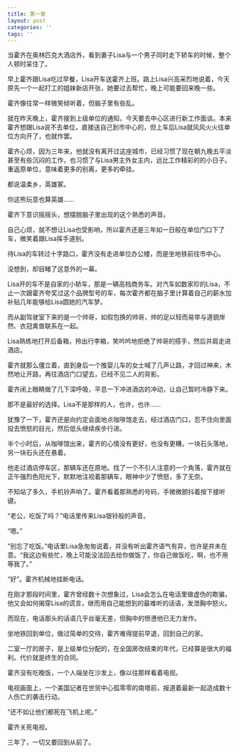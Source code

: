 ```yaml
---
title: 第一章
layout: post
categories: ''
tags: ''
---
```

当霍齐在奥林匹克大酒店外，看到妻子Lisa与一个男子同时走下轿车的时候，整个人顿时呆住了。

早上霍齐跟Lisa吃过早餐，Lisa开车送霍齐上班。路上Lisa兴高采烈地说着，今天原先一个一起打工的姐妹新店开张，她要过去帮忙，晚上可能要回来晚一些。

霍齐像往常一样微笑倾听着，但脑子里有些乱。

 就在昨天晚上，霍齐接到上级单位的通知，今天要去中心区进行新工作面谈。本来霍齐想跟Lisa说不去单位，直接送自己到市中心的，但上车后Lisa就风风火火往单位方向开了，也就作罢。

霍齐心烦，因为三年来，他就没有离开过这座城市，已经习惯了现在朝九晚五平淡甚至有些沉闷的工作，也习惯了与Lisa男主外女主内，远比工作精彩的的小日子。重返原单位，意味着更多的别离，更多的牵挂。

都说温柔乡，英雄冢。

你这熊玩意也算英雄……

霍齐下意识摇摇头，想摆脱脑子里出现的这个熟悉的声音。

自己心烦，就不想让Lisa也受影响，所以霍齐还是三年如一日般在单位门口下了车，微笑着跟Lisa挥手道别。

待Lisa的车转过十字路口，霍齐没有走进单位办公楼，而是坐地铁前往市中心。

没想到，却目睹了这意外的一幕。

Lisa开的车不是自家的小轿车，那是一辆高档商务车。对汽车如数家珍的Lisa，不止一次跟霍齐夸奖过这个品牌型号的车，每次霍齐都在脑子里计算着自己的薪水加补贴几年能够给Lisa圆她的汽车梦。

而从副驾驶室下来的是一个帅哥，如假包换的帅哥，帅的足以轻而易举与道貌岸然、衣冠禽兽联系在一起。

Lisa熟练地打开后备箱，拎出行李箱，笑吟吟地拒绝了帅哥的搭手，然后并肩走进酒店。

霍齐就那么僵立着，直到身后一个推婴儿车的女士喊了几声让路，才回过神来，木然地让开路，再往酒店门口望去，已经不见二人的背影。

霍齐闭上眼睛做了几下深呼吸，平息一下冲进酒店的冲动，让自己暂时冷静下来。

那不是最好的选择。Lisa不是那样的人，也许，也许……

犹豫了一下，霍齐还是向约定会面地点咖啡馆走去，经过酒店门口，忍不住向里面投去愤怒的目光，然后低头继续疾步行进。

半个小时后，从咖啡馆出来，霍齐的心情没有更好，也没有更糟，一块石头落地，另一块石头还在悬着。

他走过酒店停车区，那辆车还在原地。找了一个不引人注意的一个角落，霍齐就在正午强烈色阳光下，默默地注视着那辆车，眼神中少了愤怒，多了无奈。

不知站了多久，手机铃声响了。霍齐看着那熟悉的号码，手微微颤抖着按下接听键。

“老公，吃饭了吗？”电话里传来Lisa银铃般的声音。

“嗯。”

“别忘了吃饭。”电话里Lisa急匆匆说着，并没有听出霍齐语气有异，也许是并未在意。“我这边有些忙，晚上可能没法回去给你做饭了，你自己做饭吃，啊，也不用等我了。”

“好”。霍齐机械地挂断电话。

在刚才那段时间里，霍齐曾经数十次想象过，Lisa会怎么在电话里做虚伪的欺骗，他又会如何揭穿Lisa的谎言，继而用自己能想到的最难听的话语，发泄胸中怒火。

而现在，电话那头的话语几乎丝毫无差，但胸中的愤懑他已无力发作。

坐地铁回到单位，做过简单的交待，霍齐难得提前早退，回到自己的家。

二室一厅的房子，是上级单位分配的，在全国房改结束的年代，已经算是很大的福利。代价就是终生的合同。

霍齐没有吃晚饭，一个人端坐在沙发上，像以往那样看着电视。

电视画面上，一个美国记者在世贸中心孤零零的南塔前，报道着最新一起造成数十人伤亡的袭击行动。

“还不如让他们都死在飞机上呢。”

霍齐关死电视。 

三年了，一切又要回到从前了。